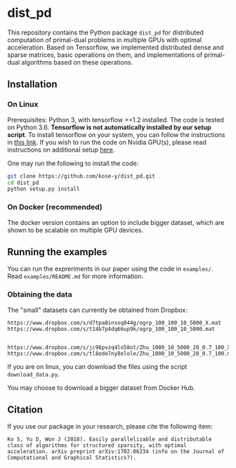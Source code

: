 # dist_pd

This repository contains the Python package `dist_pd` for distributed computation of primal-dual problems in multiple GPUs with optimal acceleration. Based on Tensorflow, we implemented distributed dense and sparse matrices, basic operations on them, and implementations of primal-dual algorithms based on these operations.   


## Installation

### On Linux

Prerequisites: Python 3, with tensorflow >=1.2 installed. The code is tested on Python 3.6.  **Tensorflow is not automatically installed by our setup script**. To install tensorflow on your system, you can follow the instructions in [this link](https://www.tensorflow.org/install/). 
If you wish to run the code on Nvidia GPU(s), please read instructions on additional setup [here](https://www.tensorflow.org/install/gpu).

One may run the following to install the code:

```bash
git clone https://github.com/kose-y/dist_pd.git
cd dist_pd
python setup.py install
```

### On Docker (recommended)

The docker version contains an option to include bigger dataset, which are shown to be scalable on multiple GPU devices.



## Running the examples

You can run the expreriments in our paper using the code in `examples/`. Read `examples/README.md` for more information.


### Obtaining the data


The "small" datasets can currently be obtained from Dropbox:

```
https://www.dropbox.com/s/d7tpa8insoq844g/ogrp_100_100_10_5000_X.mat
https://www.dropbox.com/s/t14b7p4dq66up9k/ogrp_100_100_10_5000.mat


https://www.dropbox.com/s/jc96pvzq4lo58ot/Zhu_1000_10_5000_20_0.7_100_X.mat
https://www.dropbox.com/s/tl8ode7ny8elole/Zhu_1000_10_5000_20_0.7_100.mat
```

If you are on linux, you can download the files using the script `download_data.py`. 

You may choose to download a bigger dataset from Docker Hub.

## Citation

If you use our package in your research, please cite the following item:

    Ko S, Yu D, Won J (2018). Easily parallelizable and distributable class of algorithms for structured sparsity, with optimal acceleration. arXiv preprint arXiv:1702.06234 (info on the Journal of Computational and Graphical Statistics?).
